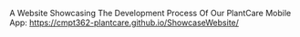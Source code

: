 A Website Showcasing The Development Process Of Our PlantCare Mobile App: https://cmpt362-plantcare.github.io/ShowcaseWebsite/
